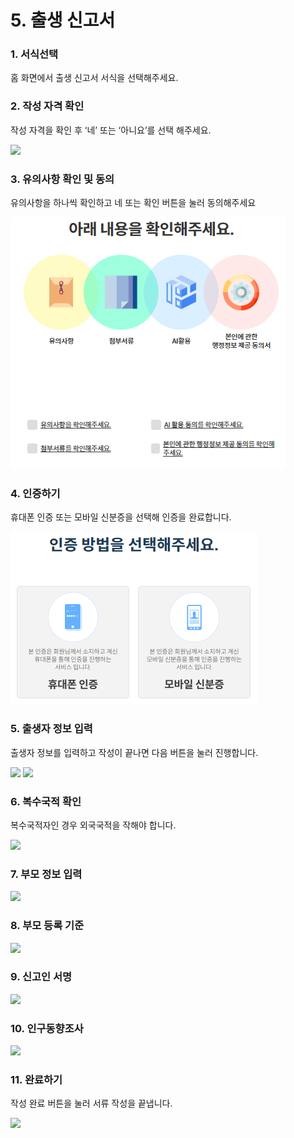 # 5. 출생 신고서

### 1. 서식선택

홈 화면에서 출생 신고서 서식을 선택해주세요.

### 2. 작성 자격 확인

작성 자격을 확인 후 ‘네’ 또는 ‘아니요’를 선택 해주세요.

![](<../../.gitbook/assets/5. 출생 신고서\_작성 자격확인.png>)

### 3. 유의사항 확인 및 동의

유의사항을 하나씩 확인하고 네 또는 확인 버튼을 눌러 동의해주세요

![](<../../.gitbook/assets/image (4).png>)

### 4. 인증하기

휴대폰 인증 또는 모바일 신분증을 선택해 인증을 완료합니다.

![](<../../.gitbook/assets/image (3).png>)

### 5. 출생자 정보 입력

출생자 정보를 입력하고 작성이 끝나면 다음 버튼을 눌러 진행합니다.

![](<../../.gitbook/assets/5. 출생 신고서\_출생자 정보 1.png>) ![](<../../.gitbook/assets/5. 출생 신고서\_출생자 정보 2.png>)

### 6. 복수국적 확인

복수국적자인 경우 외국국적을 작해야 합니다.

![](<../../.gitbook/assets/5. 출생 신고서\_복수국적 확인.png>)

### 7. 부모 정보 입력

![](<../../.gitbook/assets/5. 출생 신고서\_부모 정보.png>)

### 8. 부모 등록 기준

![](<../../.gitbook/assets/5. 출생 신고서\_부모 등록 기준지.png>)

### 9. 신고인 서명

![](<../../.gitbook/assets/5. 출생 신고서\_신고인.png>)

### 10. 인구동향조사

![](<../../.gitbook/assets/5. 출생 신고서\_인구동향조사.png>)

### 11. 완료하기

작성 완료 버튼을 눌러 서류 작성을 끝냅니다.

![](<../../.gitbook/assets/공통\_서류 작성이 끝났습니다.png>)
